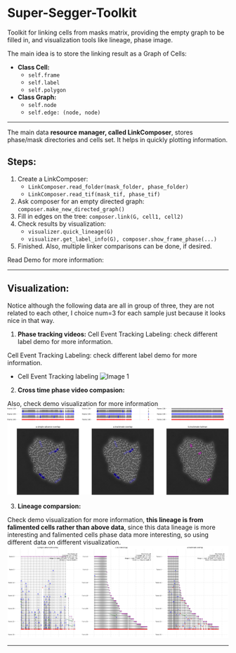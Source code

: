 # Super-Segger-Toolkit
Toolkit for linking cells from masks matrix, providing the empty graph to be filled in, and visualization tools like lineage, phase image.

The main idea is to store the linking result as a Graph of Cells:

- **Class Cell:**
  - `self.frame`
  - `self.label`
  - `self.polygon`
- **Class Graph:**
  - `self.node`
  - `self.edge: (node, node)`

---
The main data **resource manager, called LinkComposer**, stores phase/mask directories and cells set. It helps in quickly plotting information.

## Steps:
1. Create a LinkComposer:
   - `LinkComposer.read_folder(mask_folder, phase_folder)`
   - `LinkComposer.read_tif(mask_tif, phase_tif)`
2. Ask composer for an empty directed graph: `composer.make_new_directed_graph()`
3. Fill in edges on the tree: `composer.link(G, cell1, cell2)`
4. Check results by visualization:
     - `visualizer.quick_lineage(G)`
     - `visualizer.get_label_info(G), composer.show_frame_phase(...)`
5. Finished. Also, multiple linker comparisons can be done, if desired.

   
Read Demo for more information: 

---
## Visualization:
Notice although the following data are all in group of three, they are not related to each other, I choice num=3 for each sample just because it looks nice in that way. 

1. **Phase tracking videos:**
Cell Event Tracking Labeling:
check different label demo for more information.

Cell Event Tracking Labeling:
check different label demo for more information.

- Cell Event Tracking labeling
![Image 1](https://github.com/yyang35/super-segger-toolkit/blob/main/readme_media/event_label.gif) 


2. **Cross time phase video compasion:**

Also, check demo visualization for more information
![image](https://github.com/yyang35/super-segger-toolkit/blob/main/readme_media/phase_comparsion.png)

3. **Lineage comparsion:**

Check demo visualization for more information, **this lineage is from falimented cells rather than above data**, since this data lineage is more interesting and falimented cells phase data more interesting, so using different data on different visualization. 
![image](https://github.com/yyang35/super-segger-toolkit/blob/main/readme_media/lineage_comparsion.png)




---
